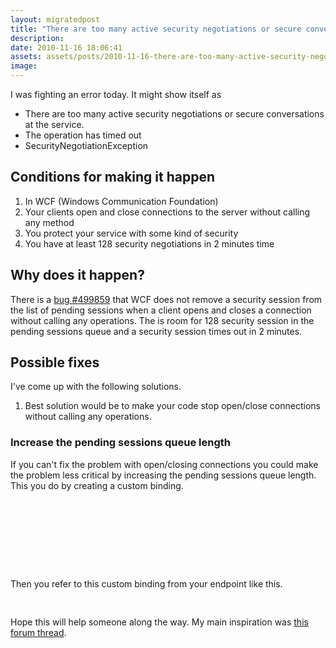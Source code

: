 ```yaml
---
layout: migratedpost
title: "There are too many active security negotiations or secure conversations at the service."
description:
date: 2010-11-16 18:06:41
assets: assets/posts/2010-11-16-there-are-too-many-active-security-negotiations-or-secure-conversations-at-the-service
image: 
---
```


<p>I was fighting an error today. It might show itself as</p>
<ul>
<li>There are too many active security negotiations or secure conversations at the service.</li>
<li>The operation has timed out</li>
<li>SecurityNegotiationException</li>
</ul>
<h2>Conditions for making it happen</h2>
<ol>
<li>In WCF (Windows Communication Foundation)</li>
<li>Your clients open and close connections to the server without calling any method</li>
<li>You protect your service with some kind of security</li>
<li>You have at least 128 security negotiations in 2 minutes time</li>
</ol>
<h2>Why does it happen?</h2>
<p>There is a <a href="https://connect.microsoft.com/VisualStudio/feedback/ViewFeedback.aspx?FeedbackID=499859&wa=wsignin1.0">bug #499859</a> that WCF does not remove a security session from the list of pending sessions when a client opens and closes a connection without calling any operations. The is room for 128 security session in the pending sessions queue and a security session times out in 2 minutes.</p>
<h2>Possible fixes</h2>
<p>I've come up with the following solutions.</p>
<ol>
<li>Best solution would be to make your code stop open/close connections without calling any operations.</li>
</ol>
<h3>Increase the pending sessions queue length</h3>
<p>If you can't fix the problem with open/closing connections you could make the problem less critical by increasing the pending sessions queue length. This you do by creating a custom binding.</p>
<pre class="brush:xml"><customBinding>
 <binding name="maxPendingSessionsWsHttpBinding">
  <security authenticationMode="SecureConversation">
   <localServiceSettings maxPendingSessions="1024" />
  </security>
  <httpTransport />
 </binding>
</customBinding></pre>
<p>Then you refer to this custom binding from your endpoint like this.</p>
<pre class="brush:xml"><endpoint
 address=""
 binding="customBinding"
 bindingConfiguration="maxPendingSessionsWsHttpBinding"
 contract="MyApp.IServiceContract">
</endpoint></pre>
<p>Hope this will help someone along the way. My main inspiration was <a href="http://social.msdn.microsoft.com/Forums/en-US/wcf/thread/a8f82f1d-e824-474e-84ef-b5e9ba7eca18">this forum thread</a>.</p>
